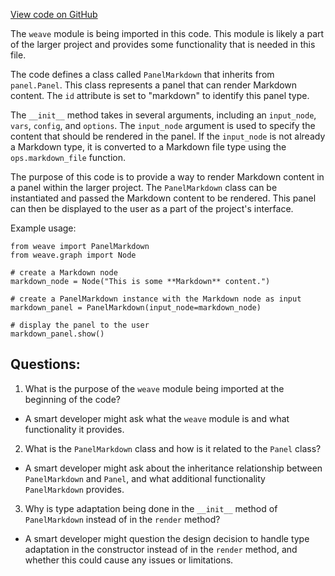 [View code on GitHub](https://github.com/wandb/weave/weave/panels/panel_markdown.py)

The `weave` module is being imported in this code. This module is likely a part of the larger project and provides some functionality that is needed in this file. 

The code defines a class called `PanelMarkdown` that inherits from `panel.Panel`. This class represents a panel that can render Markdown content. The `id` attribute is set to "markdown" to identify this panel type. 

The `__init__` method takes in several arguments, including an `input_node`, `vars`, `config`, and `options`. The `input_node` argument is used to specify the content that should be rendered in the panel. If the `input_node` is not already a Markdown type, it is converted to a Markdown file type using the `ops.markdown_file` function. 

The purpose of this code is to provide a way to render Markdown content in a panel within the larger project. The `PanelMarkdown` class can be instantiated and passed the Markdown content to be rendered. This panel can then be displayed to the user as a part of the project's interface. 

Example usage:

```
from weave import PanelMarkdown
from weave.graph import Node

# create a Markdown node
markdown_node = Node("This is some **Markdown** content.")

# create a PanelMarkdown instance with the Markdown node as input
markdown_panel = PanelMarkdown(input_node=markdown_node)

# display the panel to the user
markdown_panel.show()
```
## Questions: 
 1. What is the purpose of the `weave` module being imported at the beginning of the code?
- A smart developer might ask what the `weave` module is and what functionality it provides.

2. What is the `PanelMarkdown` class and how is it related to the `Panel` class?
- A smart developer might ask about the inheritance relationship between `PanelMarkdown` and `Panel`, and what additional functionality `PanelMarkdown` provides.

3. Why is type adaptation being done in the `__init__` method of `PanelMarkdown` instead of in the `render` method?
- A smart developer might question the design decision to handle type adaptation in the constructor instead of in the `render` method, and whether this could cause any issues or limitations.